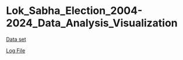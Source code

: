 # Lok_Sabha_Election_2004-2024_Data_Analysis_Visualization

[Data set](https://docs.google.com/spreadsheets/d/1ozqFX6grhaqdtqz7mZNcOW6U22BxfKZw_G9nCDaUkIE/edit?gid=0#gid=0)

[Log File](https://docs.google.com/document/d/1bOiRq6QTvhHGEaHlrkQC8Ql5yMkp3RIDQSEg9QJAxQw/edit?usp=sharing)
